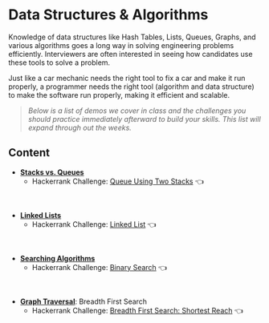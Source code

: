 # Data Structures & Algorithms
Knowledge of data structures like Hash Tables, Lists, Queues, Graphs, and various algorithms goes a long way in solving engineering problems efficiently.  Interviewers are often interested in seeing how candidates use these tools to solve a problem. 

Just like a car mechanic needs the right tool to fix a car and make it run properly, a programmer needs the right tool (algorithm and data structure) to make the software run properly, making it efficient and scalable.

> *Below is a list of demos we cover in class and the challenges you should practice immediately afterward to build your skills.  This list will expand through out the weeks.*

## Content
- [**Stacks vs. Queues**](https://github.com/210823-Enterprise/demos/tree/main/data-structures-%26-algorithms/StackVsQueue)
  - Hackerrank Challenge: [Queue Using Two Stacks](https://www.hackerrank.com/challenges/queue-using-two-stacks/problem) 👈
  
<br>

- [**Linked Lists**](https://github.com/210823-Enterprise/demos/tree/main/data-structures-%26-algorithms/LinkedLists)
  - Hackerrank Challenge: [Linked List](https://www.hackerrank.com/challenges/30-linked-list/problem) 👈

<br>

- [**Searching Algorithms**](https://github.com/210823-Enterprise/demos/tree/main/data-structures-%26-algorithms/SearchingAlgorithms)
  - Hackerrank Challenge: [Binary Search](https://www.hackerrank.com/contests/launchpad-1-winter-challenge/challenges/binary-search-basic/problem) 👈 

<br>

- [**Graph Traversal**](https://github.com/210823-Enterprise/demos/tree/main/data-structures-%26-algorithms/GraphTraversal): Breadth First Search
  - Hackerrank Challenge: [Breadth First Search: Shortest Reach](https://www.hackerrank.com/challenges/bfsshortreach/problem?h_r=internal-search) 👈


